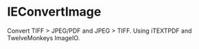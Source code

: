 # IEConvertImage

Convert TIFF > JPEG/PDF and JPEG > TIFF. Using iTEXTPDF and TwelveMonkeys ImageIO.
